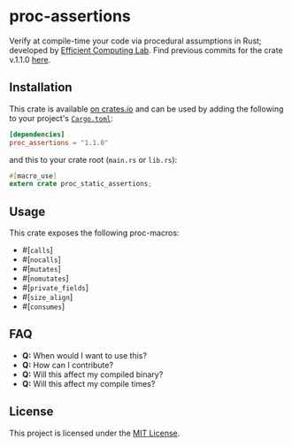# proc-assertions

Verify at compile-time your code via procedural assumptions in Rust; developed by [Efficient Computing Lab](https://www.yecl.org/). 
Find previous commits for the crate v.1.1.0 [here](https://github.com/Ramla-I/static-assertions/tree/antonmel).

## Installation

This crate is available
[on crates.io](https://crates.io/crates/proc_assertions) and can be used by
adding the following to your project's
[`Cargo.toml`](https://doc.rust-lang.org/cargo/reference/manifest.html):

```toml
[dependencies]
proc_assertions = "1.1.0"
```

and this to your crate root (`main.rs` or `lib.rs`):

```rust
#[macro_use]
extern crate proc_static_assertions;
```

## Usage

This crate exposes the following proc-macros:
- #[`calls`]
- #[`nocalls`]
- #[`mutates`]
- #[`nomutates`]
- #[`private_fields`]
- #[`size_align`]
- #[`consumes`]

## FAQ

- **Q:** When would I want to use this?
- **Q:** How can I contribute?
- **Q:** Will this affect my compiled binary?
- **Q:** Will this affect my compile times?

## License

This project is licensed under the [MIT License](https://github.com/anton-mel/proc-assertions/LICENSE-MIT).
